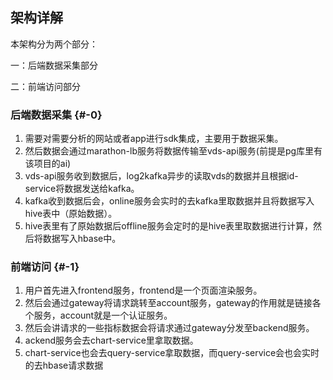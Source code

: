 ## 架构详解

本架构分为两个部分：

一：后端数据采集部分

二：前端访问部分

### 后端数据采集 {#-0}

1. 需要对需要分析的网站或者app进行sdk集成，主要用于数据采集。
2. 然后数据会通过marathon-lb服务将数据传输至vds-api服务\(前提是pg库里有该项目的ai\)
3. vds-api服务收到数据后，log2kafka异步的读取vds的数据并且根据id-service将数据发送给kafka。
4. kafka收到数据后会，online服务会实时的去kafka里取数据并且将数据写入hive表中（原始数据）。
5. hive表里有了原始数据后offline服务会定时的是hive表里取数据进行计算，然后将数据写入hbase中。

### 前端访问 {#-1}

1. 用户首先进入frontend服务，frontend是一个页面渲染服务。
2. 然后会通过gateway将请求跳转至account服务，gateway的作用就是链接各个服务，account就是一个认证服务。
3. 然后会讲请求的一些指标数据会将请求通过gateway分发至backend服务。
4. ackend服务会去chart-service里拿取数据。
5. chart-service也会去query-service拿取数据，而query-service会也会实时的去hbase请求数据



